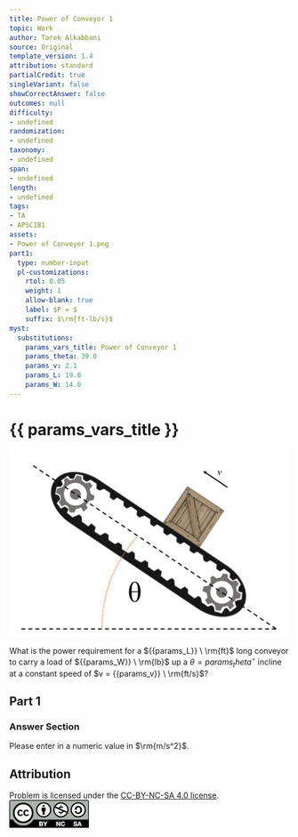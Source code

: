 ```yaml
---
title: Power of Conveyor 1
topic: Work
author: Tarek Alkabbani
source: Original
template_version: 1.4
attribution: standard
partialCredit: true
singleVariant: false
showCorrectAnswer: false
outcomes: null
difficulty:
- undefined
randomization:
- undefined
taxonomy:
- undefined
span:
- undefined
length:
- undefined
tags:
- TA
- APSC181
assets:
- Power of Conveyer 1.png
part1:
  type: number-input
  pl-customizations:
    rtol: 0.05
    weight: 1
    allow-blank: true
    label: $P = $
    suffix: $\rm{ft-lb/s}$
myst:
  substitutions:
    params_vars_title: Power of Conveyor 1
    params_theta: 39.0
    params_v: 2.1
    params_L: 19.0
    params_W: 14.0
---
```

# {{ params_vars_title }}
<img src="Power of Conveyer 1.png" width=600>

What is the power requirement for a ${{params_L}} \ \rm{ft}$ long conveyor to carry a load of ${{params_W}} \ \rm{lb}$ up a $\theta = {{params_theta}}^{\circ}$ incline at a constant speed of $v = {{params_v}} \ \rm{ft/s}$?

## Part 1

### Answer Section

Please enter in a numeric value in $\rm{m/s^2}$.

## Attribution

Problem is licensed under the [CC-BY-NC-SA 4.0 license](https://creativecommons.org/licenses/by-nc-sa/4.0/).<br> ![The Creative Commons 4.0 license requiring attribution-BY, non-commercial-NC, and share-alike-SA license.](https://raw.githubusercontent.com/firasm/bits/master/by-nc-sa.png)